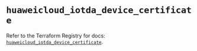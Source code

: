 # `huaweicloud_iotda_device_certificate`

Refer to the Terraform Registry for docs: [`huaweicloud_iotda_device_certificate`](https://registry.terraform.io/providers/huaweicloud/huaweicloud/1.71.1/docs/resources/iotda_device_certificate).
